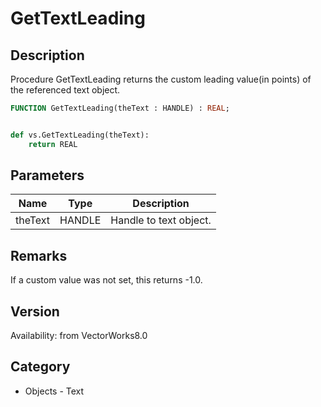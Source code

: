 # GetTextLeading

## Description
Procedure GetTextLeading returns the custom leading value(in points) of the referenced text object.

```pascal
FUNCTION GetTextLeading(theText : HANDLE) : REAL;
```

```python

def vs.GetTextLeading(theText):
    return REAL
```

## Parameters
|Name|Type|Description|
|---|---|---|
|theText|HANDLE|Handle to text object.|

## Remarks
If a custom value was not set, this returns -1.0.

## Version
Availability: from VectorWorks8.0
## Category
* Objects - Text

